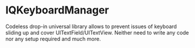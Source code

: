 # IQKeyboardManager
Codeless drop-in universal library allows to prevent issues of keyboard sliding up and cover UITextField/UITextView. Neither need to write any code nor any setup required and much more.
